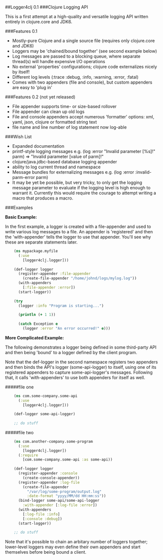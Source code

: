 ##Logger4clj 0.1
###Clojure Logging API

This is a first attempt at a high-quality and versatile logging API written entirely in clojure.core and JDK6. 

###Features 0.1

*  Mostly-pure Clojure and a single source file (requires only clojure.core and JDK6)
*  Loggers may be 'chained/bound together' (see second example below)
*  Log messages are passed to a blocking queue, where separate thread(s) will 
   handle expensive I/O operations
*  No external 'properties' configurations; clojure code externalizes nicely by itself!
*  Different log levels (:trace :debug, :info, :warning, :error, :fatal)
*  Comes with two appenders (file and console), but custom appenders are easy 
   to 'plug in'

###Features 0.2 (not yet released)

*  File appender supports time- or size-based rollover
*  File appender can clean up old logs
*  File and console appenders accept numerous 'formatter' options: xml, yaml, 
   json, clojure or formatted string text
*  file name and line number of log statement now log-able


###Wish List

*  Expanded documentation
*  printf-style logging messages e.g. (log :error "Invalid parameter [%s]!" 
   parm) => "Invalid parameter [value of parm]!"
*  clojure/java.jdbc-based database logging appender
*  ability to log current thread and namespace
*  Message bundles for externalizing messages e.g. (log :error :invalid-parm-error parm)
*  It may be yet be possible, but very tricky, to only get the logging message 
   parameter to evaluate if the logging level is high enough to warrant it. 
   Currently this would require the courage to attempt writing a macro that produces a macro.



###Examples

__Basic Example:__

In the first example, a logger is created with a file-appender and used to write
various log messages to a file. An appender is 'registered' and then the 
'with-appender' tells the logger to use that appender. You'll see why these are
separate statements later.

````clojure
    (ns mypackage.myfile
      (:use 
        [logger4clj.logger]))
        
    (def-logger logger
      (register-appender :file-appender
        (create-file-appender "/home/johnd/logs/mylog.log"))
      (with-appenders
        [:file-appender :error])
      (start-logger))
        
    (try
      (logger :info "Program is starting...")
      
      (println (+ 1 1))
      
      (catch Exception e
        (logger :error "An error occurred!" e)))
````
__More Complicated Example:__        

The following demonstrates a logger being defined in some third-party API and
then being 'bound' to a logger defined by the client program.

Note that the def-logger in the second namespace registers two appenders and
then binds the API's logger (some-api-logger) to itself, using one of its
registered appenders to capture some-api-logger's messages. Following that, it
calls 'with-appenders' to use both appenders for itself as well.

#####file one
````clojure
    (ns com.some-company.some-api
      (:use
        [logger4clj.logger]))
        
    (def-logger some-api-logger)
    
    ;; do stuff
````    
#####file two
````clojure
    (ns com.another-company.some-program
      (:use
        [logger4clj.logger])
      (:require 
        [com.some-company.some-api :as some-api))
        
    (def-logger logger
      (register-appender :console
        (create-console-appender))
      (register-appender :log-file
        (create-file-appender 
          "/var/log/some-program/output.log" 
          :date-format "yyyy/MM/dd HH:mm:ss"))
      (bind-logger some-api/some-api-logger
        :with-appender [:log-file :error])
      (with-appenders
        [:log-file :info]
        [:console :debug])
      (start-logger))
        
    ;; do stuff
````        
Note that it's possible to chain an arbitary number of loggers together; lower-level loggers may even define their 
own appenders and start themselves before being bound a client.